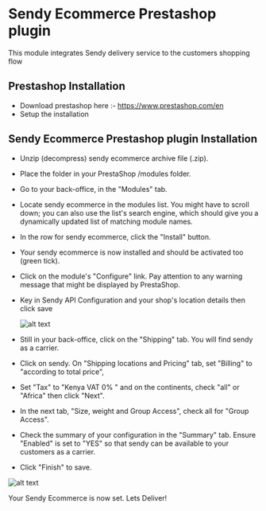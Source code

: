 # Sendy Ecommerce Prestashop plugin
This module integrates Sendy delivery service to the customers shopping flow


## Prestashop Installation
 - Download prestashop here :- https://www.prestashop.com/en
 - Setup the installation

## Sendy Ecommerce Prestashop plugin Installation
 - Unzip (decompress) sendy ecommerce archive file (.zip).
 - Place the folder in your PrestaShop /modules folder.
 - Go to your back-office, in the "Modules" tab.
 - Locate sendy ecommerce in the modules list. You might have to scroll down; you can also use the list's search engine, which should give you a dynamically updated list of matching module names.
 - In the row for sendy ecommerce, click the "Install" button.
 - Your sendy ecommerce is now installed and should be activated too (green tick).
 - Click on the module's "Configure" link. Pay attention to any warning message that might be displayed by PrestaShop.
- Key in Sendy API Configuration and your shop's location details then click save

  ![alt text](https://raw.githubusercontent.com/sendyit/prestashop/master/configuration.png)

 - Still in your back-office, click on the "Shipping" tab. You will find sendy as a carrier.
 - Click on sendy. On "Shipping locations and Pricing" tab, set "Billing" to "according to total price",
 - Set "Tax" to "Kenya VAT 0% " and on the continents, check "all" or "Africa" then click "Next".
 - In the next tab, "Size, weight and Group Access", check all for "Group Access".
 - Check the summary of your configuration in the "Summary" tab. Ensure "Enabled" is set to "YES" so that sendy can be available to your customers as a carrier.
 - Click "Finish" to save.
 
 ![alt text](https://raw.githubusercontent.com/sendyit/prestashop/master/carrier.png)

Your Sendy Ecommerce is now set. Lets Deliver!